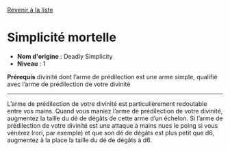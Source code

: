 [Revenir à la liste](list.md)

# Simplicité mortelle

 * **Nom d'origine** : Deadly Simplicity
 * **Niveau** : 1


<p><strong>Prérequis</strong> divinité dont l’arme de prédilection est une arme simple, qualifié avec l’arme de prédilection de votre divinité</p>
<hr>
<p>L’arme de prédilection de votre divinité est particulièrement redoutable entre vos mains. Quand vous maniez l’arme de prédilection de votre divinité, augmentez la taille du dé de dégâts de cette arme d’un échelon. Si l’arme de prédilection de votre divinité est une attaque à mains nues le poing si vous vénérez Irori, par exemple) et que son dé de dégâts est plus petit que d6, augmentez à la place la taille du dé de dégâts à d6.</p>
